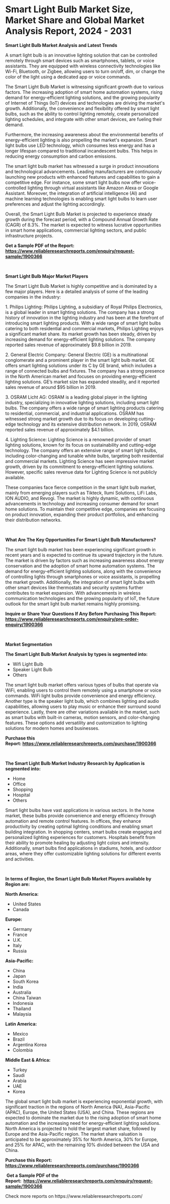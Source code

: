 <p><h1>Smart Light Bulb Market Size, Market Share and Global Market Analysis Report, 2024 - 2031</h1></p><p><strong>Smart Light Bulb Market Analysis and Latest Trends</strong></p>
<p><p>A smart light bulb is an innovative lighting solution that can be controlled remotely through smart devices such as smartphones, tablets, or voice assistants. They are equipped with wireless connectivity technologies like Wi-Fi, Bluetooth, or Zigbee, allowing users to turn on/off, dim, or change the color of the light using a dedicated app or voice commands.</p><p>The Smart Light Bulb Market is witnessing significant growth due to various factors. The increasing adoption of smart home automation systems, rising demand for energy-efficient lighting solutions, and the growing popularity of Internet of Things (IoT) devices and technologies are driving the market's growth. Additionally, the convenience and flexibility offered by smart light bulbs, such as the ability to control lighting remotely, create personalized lighting schedules, and integrate with other smart devices, are fueling their demand.</p><p>Furthermore, the increasing awareness about the environmental benefits of energy-efficient lighting is also propelling the market's expansion. Smart light bulbs use LED technology, which consumes less energy and has a longer lifespan compared to traditional incandescent bulbs. This helps in reducing energy consumption and carbon emissions.</p><p>The smart light bulb market has witnessed a surge in product innovations and technological advancements. Leading manufacturers are continuously launching new products with enhanced features and capabilities to gain a competitive edge. For instance, some smart light bulbs now offer voice-controlled lighting through virtual assistants like Amazon Alexa or Google Assistant. Moreover, the integration of artificial intelligence (AI) and machine learning technologies is enabling smart light bulbs to learn user preferences and adjust the lighting accordingly.</p><p>Overall, the Smart Light Bulb Market is projected to experience steady growth during the forecast period, with a Compound Annual Growth Rate (CAGR) of 8.3%. The market is expected to witness lucrative opportunities in smart home applications, commercial lighting sectors, and public infrastructure projects.</p></p>
<p><strong>Get a Sample PDF of the Report:&nbsp; <a href="https://www.reliableresearchreports.com/enquiry/request-sample/1900366">https://www.reliableresearchreports.com/enquiry/request-sample/1900366</a></strong></p>
<p>&nbsp;</p>
<p><strong>Smart Light Bulb Major Market Players</strong></p>
<p><p>The Smart Light Bulb Market is highly competitive and is dominated by a few major players. Here is a detailed analysis of some of the leading companies in the industry:</p><p>1. Philips Lighting: Philips Lighting, a subsidiary of Royal Philips Electronics, is a global leader in smart lighting solutions. The company has a strong history of innovation in the lighting industry and has been at the forefront of introducing smart lighting products. With a wide range of smart light bulbs catering to both residential and commercial markets, Philips Lighting enjoys a significant market share. Its market growth has been steady, driven by increasing demand for energy-efficient lighting solutions. The company reported sales revenue of approximately $9.8 billion in 2019.</p><p>2. General Electric Company: General Electric (GE) is a multinational conglomerate and a prominent player in the smart light bulb market. GE offers smart lighting solutions under its C by GE brand, which includes a range of connected bulbs and fixtures. The company has a strong presence in the North American market and focuses on providing energy-efficient lighting solutions. GE’s market size has expanded steadily, and it reported sales revenue of around $95 billion in 2019.</p><p>3. OSRAM Licht AG: OSRAM is a leading global player in the lighting industry, specializing in innovative lighting solutions, including smart light bulbs. The company offers a wide range of smart lighting products catering to residential, commercial, and industrial applications. OSRAM has witnessed strong market growth due to its focus on developing cutting-edge technology and its extensive distribution network. In 2019, OSRAM reported sales revenue of approximately $4.1 billion.</p><p>4. Lighting Science: Lighting Science is a renowned provider of smart lighting solutions, known for its focus on sustainability and cutting-edge technology. The company offers an extensive range of smart light bulbs, including color-changing and tunable white bulbs, targeting both residential and commercial markets. Lighting Science has seen impressive market growth, driven by its commitment to energy-efficient lighting solutions. However, specific sales revenue data for Lighting Science is not publicly available.</p><p>These companies face fierce competition in the smart light bulb market, mainly from emerging players such as Tikteck, Ilumi Solutions, LiFi Labs, ION AUDIO, and Revogi. The market is highly dynamic, with continuous advancements in technology and increasing consumer demand for smart home solutions. To maintain their competitive edge, companies are focusing on product innovation, expanding their product portfolios, and enhancing their distribution networks.</p></p>
<p>&nbsp;</p>
<p><strong>What Are The Key Opportunities For Smart Light Bulb Manufacturers?</strong></p>
<p><p>The smart light bulb market has been experiencing significant growth in recent years and is expected to continue its upward trajectory in the future. The market is driven by factors such as increasing awareness about energy conservation and the adoption of smart home automation systems. The demand for energy-efficient lighting solutions, along with the convenience of controlling lights through smartphones or voice assistants, is propelling the market growth. Additionally, the integration of smart light bulbs with other smart devices like thermostats and security systems further contributes to market expansion. With advancements in wireless communication technologies and the growing popularity of IoT, the future outlook for the smart light bulb market remains highly promising.</p></p>
<p><strong>Inquire or Share Your Questions If Any Before Purchasing This Report: <a href="https://www.reliableresearchreports.com/enquiry/pre-order-enquiry/1900366">https://www.reliableresearchreports.com/enquiry/pre-order-enquiry/1900366</a></strong></p>
<p>&nbsp;</p>
<p><strong>Market Segmentation</strong></p>
<p><strong>The Smart Light Bulb Market Analysis by types is segmented into:</strong></p>
<p><ul><li>Wifi Light Bulb</li><li>Speaker Light Bulb</li><li>Others</li></ul></p>
<p><p>The smart light bulb market offers various types of bulbs that operate via WiFi, enabling users to control them remotely using a smartphone or voice commands. WiFi light bulbs provide convenience and energy efficiency. Another type is the speaker light bulb, which combines lighting and audio capabilities, allowing users to play music or enhance their surround sound experience. Lastly, there are other variations available in the market, such as smart bulbs with built-in cameras, motion sensors, and color-changing features. These options add versatility and customization to lighting solutions for modern homes and businesses.</p></p>
<p><strong>Purchase this Report:&nbsp;<a href="https://www.reliableresearchreports.com/purchase/1900366">https://www.reliableresearchreports.com/purchase/1900366</a></strong></p>
<p>&nbsp;</p>
<p><strong>The Smart Light Bulb Market Industry Research by Application is segmented into:</strong></p>
<p><ul><li>Home</li><li>Office</li><li>Shopping</li><li>Hospital</li><li>Others</li></ul></p>
<p><p>Smart light bulbs have vast applications in various sectors. In the home market, these bulbs provide convenience and energy efficiency through automation and remote control features. In offices, they enhance productivity by creating optimal lighting conditions and enabling smart building integration. In shopping centers, smart bulbs create engaging and personalized lighting experiences for customers. Hospitals benefit from their ability to promote healing by adjusting light colors and intensity. Additionally, smart bulbs find applications in stadiums, hotels, and outdoor areas, where they offer customizable lighting solutions for different events and activities.</p></p>
<p>&nbsp;</p>
<p><strong>In terms of Region, the Smart Light Bulb Market Players available by Region are:</strong></p>
<p>
    <p> <strong> North America: </strong>
        <ul>
            <li>United States</li>
            <li>Canada</li>
        </ul>
        </p> 
    <p> <strong> Europe: </strong>
        <ul>
            <li>Germany</li>
            <li>France</li>
            <li>U.K.</li>
            <li>Italy</li>
            <li>Russia</li>
        </ul>
        </p> 
    <p> <strong> Asia-Pacific: </strong>
        <ul>
            <li>China</li>
            <li>Japan</li>
            <li>South Korea</li>
            <li>India</li>
            <li>Australia</li>
            <li>China Taiwan</li>
            <li>Indonesia</li>
            <li>Thailand</li>
            <li>Malaysia</li>
        </ul>
        </p> 
    <p> <strong> Latin America: </strong>
        <ul>
            <li>Mexico</li>
            <li>Brazil</li>
            <li>Argentina Korea</li>
            <li>Colombia</li>
        </ul>
        </p> 
    <p> <strong> Middle East & Africa: </strong>
        <ul>
            <li>Turkey</li>
            <li>Saudi</li>
            <li>Arabia</li>
            <li>UAE</li>
            <li>Korea</li>
        </ul>
    </p>
    </p>
<p><p>The global smart light bulb market is experiencing exponential growth, with significant traction in the regions of North America (NA), Asia-Pacific (APAC), Europe, the United States (USA), and China. These regions are expected to dominate the market due to the rising adoption of smart home automation and the increasing need for energy-efficient lighting solutions. North America is projected to hold the largest market share, followed by Europe and the Asia-Pacific region. The market share valuation is anticipated to be approximately 35% for North America, 30% for Europe, and 25% for APAC, with the remaining 10% divided between the USA and China.</p></p>
<p><strong>Purchase this Report: <a href="https://www.reliableresearchreports.com/purchase/1900366">https://www.reliableresearchreports.com/purchase/1900366</a></strong></p>
<p>&nbsp;<strong>Get a Sample PDF of the Report:&nbsp;&nbsp;<a href="https://www.reliableresearchreports.com/enquiry/request-sample/1900366">https://www.reliableresearchreports.com/enquiry/request-sample/1900366</a></strong></p>
<p><strong></strong></p>
<p>Check more reports on https://www.reliableresearchreports.com/</p>
